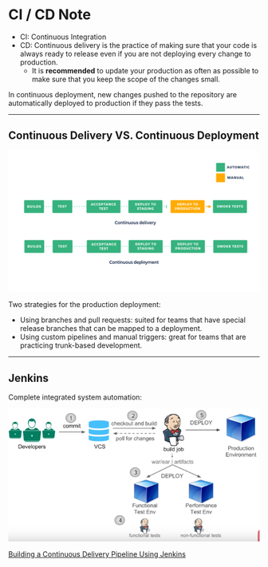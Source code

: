# CI / CD Note

- CI: Continuous Integration 
- CD: Continuous delivery is the practice of making sure that your code is always ready to release even if you are not deploying every change to production. 
	- It is **recommended** to update your production as often as possible to make sure that you keep the scope of the changes small.

In continuous deployment, new changes pushed to the repository are automatically deployed to production if they pass the tests.

---

## Continuous Delivery VS. Continuous Deployment

![continuous-delivery-vs-continuous-deployment.png](img/continuous-delivery-vs-continuous-deployment.png)

Two strategies for the production deployment: 

- Using branches and pull requests: suited for teams that have special release branches that can be mapped to a deployment.
- Using custom pipelines and manual triggers: great for teams that are practicing trunk-based development.

---

## Jenkins 

Complete integrated system automation:

![complete-integrated-system-automation.png](img/complete-integrated-system-automation.png)

[Building a Continuous Delivery Pipeline Using Jenkins](https://dzone.com/articles/building-a-continuous-delivery-pipeline-using-jenk)
